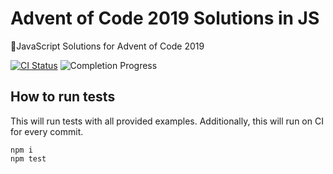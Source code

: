 # Advent of Code 2019 Solutions in JS

🎄JavaScript Solutions for Advent of Code 2019

[![CI Status](https://github.com/danieltrost/adventofcode-2019-solutions-js/workflows/Node%20CI/badge.svg)](https://github.com/danieltrost/adventofcode-2019-solutions-js/actions)
![Completion Progress](https://img.shields.io/static/v1?label=progress&message=17/25&color=yellow)

## How to run tests

This will run tests with all provided examples. Additionally, this will run on CI for every commit.

```
npm i
npm test
```
